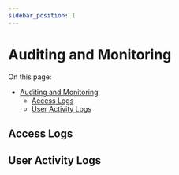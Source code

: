 ```yaml
---
sidebar_position: 1
---
```


# Auditing and Monitoring

On this page:

- [Auditing and Monitoring](#auditing-and-monitoring)
  - [Access Logs](#access-logs)
  - [User Activity Logs](#user-activity-logs)

## Access Logs

## User Activity Logs
